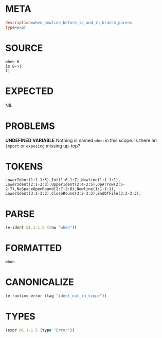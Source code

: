 # META
~~~ini
description=when_newline_before_is_and_in_branch_parens
type=expr
~~~
# SOURCE
~~~roc
when 0
is B->(
t)
~~~
# EXPECTED
NIL
# PROBLEMS
**UNDEFINED VARIABLE**
Nothing is named `when` in this scope.
Is there an `import` or `exposing` missing up-top?

# TOKENS
~~~zig
LowerIdent(1:1-1:5),Int(1:6-1:7),Newline(1:1-1:1),
LowerIdent(2:1-2:3),UpperIdent(2:4-2:5),OpArrow(2:5-2:7),NoSpaceOpenRound(2:7-2:8),Newline(1:1-1:1),
LowerIdent(3:1-3:2),CloseRound(3:2-3:3),EndOfFile(3:3-3:3),
~~~
# PARSE
~~~clojure
(e-ident @1.1-1.5 (raw "when"))
~~~
# FORMATTED
~~~roc
when
~~~
# CANONICALIZE
~~~clojure
(e-runtime-error (tag "ident_not_in_scope"))
~~~
# TYPES
~~~clojure
(expr @1.1-1.5 (type "Error"))
~~~
